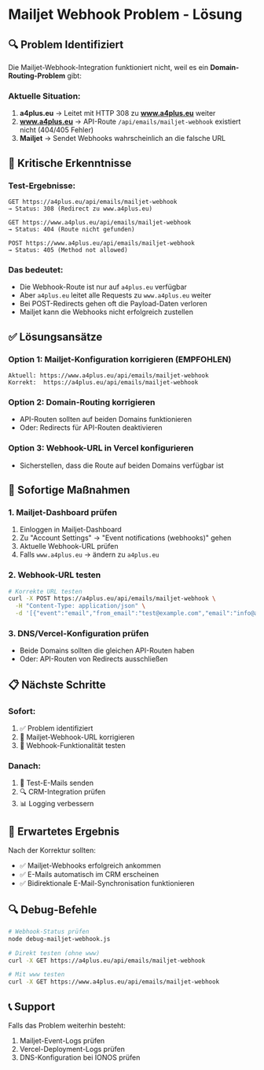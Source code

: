 # Mailjet Webhook Problem - Lösung

## 🔍 Problem Identifiziert

Die Mailjet-Webhook-Integration funktioniert nicht, weil es ein **Domain-Routing-Problem** gibt:

### Aktuelle Situation:
1. **a4plus.eu** → Leitet mit HTTP 308 zu **www.a4plus.eu** weiter
2. **www.a4plus.eu** → API-Route `/api/emails/mailjet-webhook` existiert nicht (404/405 Fehler)
3. **Mailjet** → Sendet Webhooks wahrscheinlich an die falsche URL

## 🚨 Kritische Erkenntnisse

### Test-Ergebnisse:
```
GET https://a4plus.eu/api/emails/mailjet-webhook
→ Status: 308 (Redirect zu www.a4plus.eu)

GET https://www.a4plus.eu/api/emails/mailjet-webhook  
→ Status: 404 (Route nicht gefunden)

POST https://www.a4plus.eu/api/emails/mailjet-webhook
→ Status: 405 (Method not allowed)
```

### Das bedeutet:
- Die Webhook-Route ist nur auf `a4plus.eu` verfügbar
- Aber `a4plus.eu` leitet alle Requests zu `www.a4plus.eu` weiter
- Bei POST-Redirects gehen oft die Payload-Daten verloren
- Mailjet kann die Webhooks nicht erfolgreich zustellen

## ✅ Lösungsansätze

### Option 1: Mailjet-Konfiguration korrigieren (EMPFOHLEN)
```
Aktuell: https://www.a4plus.eu/api/emails/mailjet-webhook
Korrekt:  https://a4plus.eu/api/emails/mailjet-webhook
```

### Option 2: Domain-Routing korrigieren
- API-Routen sollten auf beiden Domains funktionieren
- Oder: Redirects für API-Routen deaktivieren

### Option 3: Webhook-URL in Vercel konfigurieren
- Sicherstellen, dass die Route auf beiden Domains verfügbar ist

## 🔧 Sofortige Maßnahmen

### 1. Mailjet-Dashboard prüfen
1. Einloggen in Mailjet-Dashboard
2. Zu "Account Settings" → "Event notifications (webhooks)" gehen
3. Aktuelle Webhook-URL prüfen
4. Falls `www.a4plus.eu` → ändern zu `a4plus.eu`

### 2. Webhook-URL testen
```bash
# Korrekte URL testen
curl -X POST https://a4plus.eu/api/emails/mailjet-webhook \
  -H "Content-Type: application/json" \
  -d '[{"event":"email","from_email":"test@example.com","email":"info@a4plus.eu"}]'
```

### 3. DNS/Vercel-Konfiguration prüfen
- Beide Domains sollten die gleichen API-Routen haben
- Oder: API-Routen von Redirects ausschließen

## 📋 Nächste Schritte

### Sofort:
1. ✅ Problem identifiziert
2. 🔄 Mailjet-Webhook-URL korrigieren
3. 🧪 Webhook-Funktionalität testen

### Danach:
1. 📧 Test-E-Mails senden
2. 🔍 CRM-Integration prüfen
3. 📊 Logging verbessern

## 🎯 Erwartetes Ergebnis

Nach der Korrektur sollten:
- ✅ Mailjet-Webhooks erfolgreich ankommen
- ✅ E-Mails automatisch im CRM erscheinen
- ✅ Bidirektionale E-Mail-Synchronisation funktionieren

## 🔍 Debug-Befehle

```bash
# Webhook-Status prüfen
node debug-mailjet-webhook.js

# Direkt testen (ohne www)
curl -X GET https://a4plus.eu/api/emails/mailjet-webhook

# Mit www testen
curl -X GET https://www.a4plus.eu/api/emails/mailjet-webhook
```

## 📞 Support

Falls das Problem weiterhin besteht:
1. Mailjet-Event-Logs prüfen
2. Vercel-Deployment-Logs prüfen  
3. DNS-Konfiguration bei IONOS prüfen

